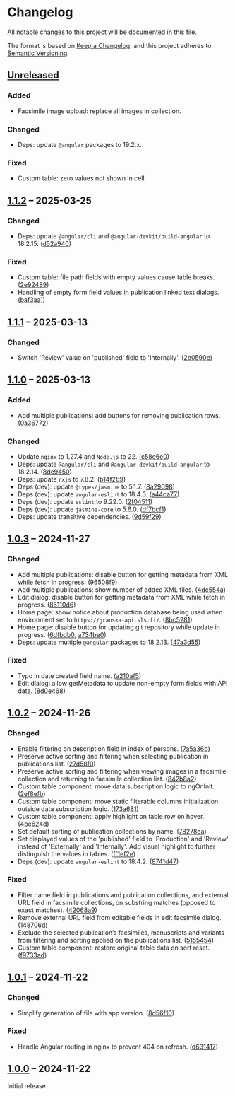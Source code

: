 # Changelog

All notable changes to this project will be documented in this file.

The format is based on [Keep a Changelog](https://keepachangelog.com/), and this project adheres to [Semantic Versioning](https://semver.org/spec/v2.0.0.html).



## [Unreleased]

### Added

- Facsimile image upload: replace all images in collection.

### Changed

- Deps: update `@angular` packages to 19.2.x.

### Fixed

- Custom table: zero values not shown in cell.



## [1.1.2] – 2025-03-25

### Changed

- Deps: update `@angular/cli` and `@angular-devkit/build-angular` to 18.2.15. ([d52a940](https://github.com/slsfi/digital-edition-cms-vincent/commit/d52a9402e2319a48b4307a87f5a9bc22106c3ee2))

### Fixed

- Custom table: file path fields with empty values cause table breaks. ([2e92489](https://github.com/slsfi/digital-edition-cms-vincent/commit/2e924896f1f64d77d740a9a331286e34e9056228))
- Handling of empty form field values in publication linked text dialogs. ([baf3aa1](https://github.com/slsfi/digital-edition-cms-vincent/commit/baf3aa1f10cfbf579bfbe093e3ee65dd43b290d7))



## [1.1.1] – 2025-03-13

### Changed

- Switch 'Review' value on 'published' field to 'Internally'. ([2b0590e](https://github.com/slsfi/digital-edition-cms-vincent/commit/2b0590e6140770835a42280157f1ecdbedecd3df))



## [1.1.0] – 2025-03-13

### Added

- Add multiple publications: add buttons for removing publication rows. ([0a36772](https://github.com/slsfi/digital-edition-cms-vincent/commit/0a367728bc49836304790d1de48b39668d8721a5))

### Changed

- Update `nginx` to 1.27.4 and `Node.js` to 22. ([c58e6e0](https://github.com/slsfi/digital-edition-cms-vincent/commit/c58e6e0cc5a815ac11ec7e48f13c8987633992bf))
- Deps: update `@angular/cli` and `@angular-devkit/build-angular` to 18.2.14. ([8de9450](https://github.com/slsfi/digital-edition-cms-vincent/commit/8de9450a5cc97be487970b2ddc20bda336e3c620))
- Deps: update `rxjs` to 7.8.2. ([b14f269](https://github.com/slsfi/digital-edition-cms-vincent/commit/b14f26966c89be457399003f69343881e499e957))
- Deps (dev): update `@types/jasmine` to 5.1.7. ([8a29098](https://github.com/slsfi/digital-edition-cms-vincent/commit/8a29098e3df4c787b0ff37a5f91a56dc3aafbb24))
- Deps (dev): update `angular-eslint` to 18.4.3. ([a44ca77](https://github.com/slsfi/digital-edition-cms-vincent/commit/a44ca77472ec2df7e64736e1c48d51463065d69b))
- Deps (dev): update `eslint` to 9.22.0. ([2f04511](https://github.com/slsfi/digital-edition-cms-vincent/commit/2f04511a957e335072c9ef837ef77d0ff2b45baf))
- Deps (dev): update `jasmine-core` to 5.6.0. ([df7bcf1](https://github.com/slsfi/digital-edition-cms-vincent/commit/df7bcf136168fe3794c294d996233d04f654019f))
- Deps: update transitive dependencies. ([9d59f29](https://github.com/slsfi/digital-edition-cms-vincent/commit/9d59f293332f3dbf089d7e311fdf41646347eaf0))



## [1.0.3] – 2024-11-27

### Changed

- Add multiple publications: disable button for getting metadata from XML while fetch in progress. ([96508f9](https://github.com/slsfi/digital-edition-cms-vincent/commit/96508f933206cec1092ece33f98ac4ad356f9639))
- Add multiple publications: show number of added XML files. ([4dc554a](https://github.com/slsfi/digital-edition-cms-vincent/commit/4dc554ab19b4a984312d6fdebec7357c43a08120))
- Edit dialog: disable button for getting metadata from XML while fetch in progress. ([85110d6](https://github.com/slsfi/digital-edition-cms-vincent/commit/85110d64b1bc800b33b04b6f9af4cfe084567e0f))
- Home page: show notice about production database being used when environment set to `https://granska-api.sls.fi/`. ([8bc5281](https://github.com/slsfi/digital-edition-cms-vincent/commit/8bc528148fef5a31b38d626b0cb99c8ff8fb8600))
- Home page: disable button for updating git repository while update in progress. ([6dfbdb0](https://github.com/slsfi/digital-edition-cms-vincent/commit/6dfbdb0b95d9ea87ca230902e2d4a33a38efd4a1), [a734be0](https://github.com/slsfi/digital-edition-cms-vincent/commit/a734be021f65fb29077842be304391fde163a699))
- Deps: update multiple `@angular` packages to 18.2.13. ([47a3d55](https://github.com/slsfi/digital-edition-cms-vincent/commit/47a3d55fb5fda07c60f1e67bfd10b559a6f186e0))

### Fixed

- Typo in date created field name. ([a210af5](https://github.com/slsfi/digital-edition-cms-vincent/commit/a210af5da9f4a6dae525ba5862fbc944f6cddd6a))
- Edit dialog: allow getMetadata to update non-empty form fields with API data. ([8d0e468](https://github.com/slsfi/digital-edition-cms-vincent/commit/8d0e4685fcb7eb0969a1f158cffe8aeba7c6d9ee))



## [1.0.2] – 2024-11-26

### Changed

- Enable filtering on description field in index of persons. ([7a5a36b](https://github.com/slsfi/digital-edition-cms-vincent/commit/7a5a36b6212e68ddbd86a6a4af004f04b6a753a3))
- Preserve active sorting and filtering when selecting publication in publications list. ([27d58f0](https://github.com/slsfi/digital-edition-cms-vincent/commit/27d58f0d5df8d7274a0f886322bf1237803fc45b))
- Preserve active sorting and filtering when viewing images in a facsimile collection and returning to facsimile collection list. ([842b8a2](https://github.com/slsfi/digital-edition-cms-vincent/commit/842b8a28dd2591b42a4bd2817c2026c40efed494))
- Custom table component: move data subscription logic to ngOnInit. ([2ef8efb](https://github.com/slsfi/digital-edition-cms-vincent/commit/2ef8efb6c1ea43d3b60bb54a747302d0e35383e7))
- Custom table component: move static filterable columns initialization outside data subscription logic. ([173a681](https://github.com/slsfi/digital-edition-cms-vincent/commit/173a6810e1e6c1d59d1cdba916ce5098790ece82))
- Custom table component: apply highlight on table row on hover. ([4be624d](https://github.com/slsfi/digital-edition-cms-vincent/commit/4be624dacf726d73f79f90e39142e38e4b3f3f8c))
- Set default sorting of publication collections by name. ([78278ea](https://github.com/slsfi/digital-edition-cms-vincent/commit/78278eae8ea0e19bd58e15fdbd2e554de06a0dd6))
- Set displayed values of the 'published' field to 'Production' and 'Review' instead of 'Externally' and 'Internally'. Add visual highlight to further distinguish the values in tables. ([ff1ef2e](https://github.com/slsfi/digital-edition-cms-vincent/commit/ff1ef2e86120bbc44759fafc5bb7ea960631df25))
- Deps (dev): update `angular-eslint` to 18.4.2. ([8741d47](https://github.com/slsfi/digital-edition-cms-vincent/commit/8741d479755635dd1be668cf9ddd31a0836a1121))

### Fixed

- Filter name field in publications and publication collections, and external URL field in facsimile collections, on substring matches (opposed to exact matches). ([42068a9](https://github.com/slsfi/digital-edition-cms-vincent/commit/42068a9e220fb3fd6f5e1c7dd1d961354317dbf3))
- Remove external URL field from editable fields in edit facsimile dialog. ([148706d](https://github.com/slsfi/digital-edition-cms-vincent/commit/148706d6fe4e24dffabd37a2f72a70c83a9fbd02))
- Exclude the selected publication’s facsimiles, manuscripts and variants from filtering and sorting applied on the publications list. ([5155454](https://github.com/slsfi/digital-edition-cms-vincent/commit/51554544968fe34086a599e7ab2ac973921999b5))
- Custom table component: restore original table data on sort reset. ([f9733ad](https://github.com/slsfi/digital-edition-cms-vincent/commit/f9733ad616a7e9099bbda2b109f36598d1039caa))



## [1.0.1] – 2024-11-22

### Changed

- Simplify generation of file with app version. ([8d56f10](https://github.com/slsfi/digital-edition-cms-vincent/commit/8d56f10be55e7620c4c8f98972cc3955302347c9))

### Fixed

- Handle Angular routing in nginx to prevent 404 on refresh. ([d631417](https://github.com/slsfi/digital-edition-cms-vincent/commit/d63141783ebe78e16770dd252610aca5b144b49a))



## [1.0.0] – 2024-11-22

Initial release.



[unreleased]: https://github.com/slsfi/digital-edition-cms-vincent/compare/1.1.2...HEAD
[1.1.2]: https://github.com/slsfi/digital-edition-cms-vincent/compare/1.1.1...1.1.2
[1.1.1]: https://github.com/slsfi/digital-edition-cms-vincent/compare/1.1.0...1.1.1
[1.1.0]: https://github.com/slsfi/digital-edition-cms-vincent/compare/1.0.3...1.1.0
[1.0.3]: https://github.com/slsfi/digital-edition-cms-vincent/compare/1.0.2...1.0.3
[1.0.2]: https://github.com/slsfi/digital-edition-cms-vincent/compare/1.0.1...1.0.2
[1.0.1]: https://github.com/slsfi/digital-edition-cms-vincent/compare/1.0.0...1.0.1
[1.0.0]: https://github.com/slsfi/digital-edition-cms-vincent/releases/tag/1.0.0
